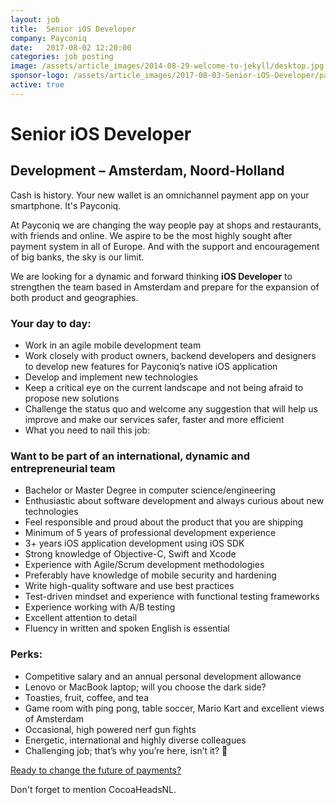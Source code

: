 ```yaml
---
layout: job
title:  Senior iOS Developer
company: Payconiq
date:   2017-08-02 12:20:00
categories: job posting
image: /assets/article_images/2014-08-29-welcome-to-jekyll/desktop.jpg
sponsor-logo: /assets/article_images/2017-08-03-Senior-iOS-Developer/payconiq.png
active: true
---
```


# Senior iOS Developer

## Development – Amsterdam, Noord-Holland

Cash is history. Your new wallet is an omnichannel payment app on your smartphone. It's Payconiq.

At Payconiq we are changing the way people pay at shops and restaurants, with friends and online. We aspire to be the most highly sought after payment system in all of Europe. And with the support and encouragement of big banks, the sky is our limit.

We are looking for a dynamic and forward thinking **iOS Developer** to strengthen the team based in Amsterdam and prepare for the expansion of both product and geographies. 

### Your day to day:

- Work in an agile mobile development team
- Work closely with product owners, backend developers and designers to develop new features for Payconiq’s native iOS application
- Develop and implement new technologies
- Keep a critical eye on the current landscape and not being afraid to propose new solutions
- Challenge the status quo and welcome any suggestion that will help us improve and make our services safer, faster and more efficient
- What you need to nail this job:


### Want to be part of an international, dynamic and entrepreneurial team

- Bachelor or Master Degree in computer science/engineering
- Enthusiastic about software development and always curious about new technologies
- Feel responsible and proud about the product that you are shipping
- Minimum of 5 years of professional development experience
- 3+ years iOS application development using iOS SDK
- Strong knowledge of Objective-C, Swift and Xcode
- Experience with Agile/Scrum development methodologies
- Preferably have knowledge of mobile security and hardening
- Write high-quality software and use best practices
- Test-driven mindset and experience with functional testing frameworks
- Experience working with A/B testing
- Excellent attention to detail
- Fluency in written and spoken English is essential

### Perks:

- Competitive salary and an annual personal development allowance
- Lenovo or MacBook laptop; will you choose the dark side?
- Toasties, fruit, coffee, and tea
- Game room with ping pong, table soccer, Mario Kart and excellent views of Amsterdam
- Occasional, high powered nerf gun fights
- Energetic, international and highly diverse colleagues
- Challenging job; that’s why you’re here, isn’t it? 🙂

[Ready to change the future of payments?](https://payconiq.bamboohr.co.uk/jobs/view.php?id=15)

Don't forget to mention CocoaHeadsNL.